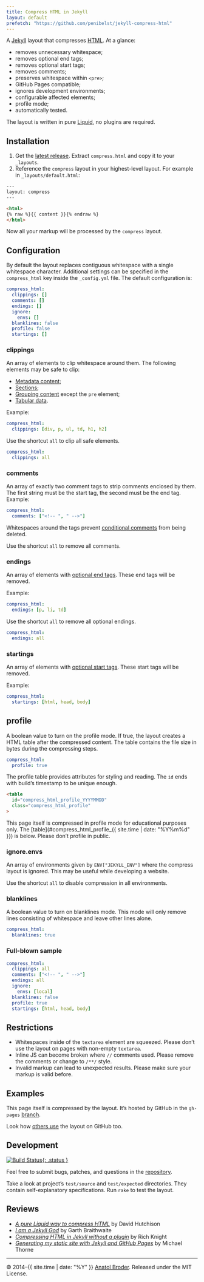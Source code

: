 ```yaml
---
title: Compress HTML in Jekyll
layout: default
prefetch: "https://github.com/penibelst/jekyll-compress-html"
---
```


A [Jekyll][jekyll] layout that compresses [HTML][html-spec]. At a glance:

* removes unnecessary whitespace;
* removes optional end tags;
* removes optional start tags;
* removes comments;
* preserves whitespace within `<pre>`;
* GitHub Pages compatible;
* ignores development environments;
* configurable affected elements;
* profile mode;
* automatically tested.

The layout is written in pure [Liquid][liquid], no plugins are required.

## Installation

1. Get the [latest release][github-repo-latest]. Extract `compress.html` and copy it to your `_layouts`.
1. Reference the `compress` layout in your highest-level layout. For example in `_layouts/default.html`:

~~~html
---
layout: compress
---

<html>
{% raw %}{{ content }}{% endraw %}
</html>
~~~

Now all your markup will be processed by the `compress` layout.

## Configuration

By default the layout replaces contiguous whitespace with a single whitespace character. Additional settings can be specified in the `compress_html` key inside the `_config.yml` file. The default configuration is:

~~~yaml
compress_html:
  clippings: []
  comments: []
  endings: []
  ignore:
    envs: []
  blanklines: false
  profile: false
  startings: []
~~~

### clippings

An array of elements to clip whitespace around them. The following elements may be safe to clip:

* [Metadata content][html-semantics];
* [Sections][html-semantics];
* [Grouping content][html-semantics] except the `pre` element;
* [Tabular data][html-tabular].

Example:

~~~yaml
compress_html:
  clippings: [div, p, ul, td, h1, h2]
~~~

Use the shortcut `all` to clip all safe elements.

~~~yaml
compress_html:
  clippings: all
~~~

### comments

An array of exactly two comment tags to strip comments enclosed by them. The first string must be the start tag, the second must be the end tag. Example:

~~~yaml
compress_html:
  comments: ["<!-- ", " -->"]
~~~

Whitespaces around the tags prevent [conditional comments][cond] from being deleted.

Use the shortcut `all` to remove all comments.

### endings

An array of elements with [optional end tags][html-syntax]. These end tags will be removed.

Example:

~~~yaml
compress_html:
  endings: [p, li, td]
~~~

Use the shortcut `all` to remove all optional endings.

~~~yaml
compress_html:
  endings: all
~~~

### startings

An array of elements with [optional start tags][html-syntax]. These start tags will be removed.

Example:

~~~yaml
compress_html:
  startings: [html, head, body]
~~~

## profile

A boolean value to turn on the profile mode. If true, the layout creates a HTML table after the compressed content. The table contains the file size in bytes during the compressing steps.

~~~yaml
compress_html:
  profile: true
~~~

The profile table provides attributes for styling and reading. The `id` ends with build’s timestamp to be unique enough.

~~~html
<table
  id="compress_html_profile_YYYYMMDD"
  class="compress_html_profile"
>
~~~

This page itself is compressed in profile mode for educational purposes only. The [table](#compress_html_profile_{{ site.time | date: "%Y%m%d" }}) is below. Please don’t profile in public.

### ignore.envs

An array of environments given by `ENV["JEKYLL_ENV"]` where the compress layout is ignored. This may be useful while developing a website.

Use the shortcut `all` to disable compression in all environments.

### blanklines

A boolean value to turn on blanklines mode. This mode will only remove lines consisting of whitespace and leave other lines alone.

~~~yaml
compress_html:
  blanklines: true
~~~


### Full-blown sample

~~~yaml
compress_html:
  clippings: all
  comments: ["<!-- ", " -->"]
  endings: all
  ignore:
    envs: [local]
  blanklines: false
  profile: true
  startings: [html, head, body]
~~~

## Restrictions

* Whitespaces inside of the `textarea` element are squeezed. Please don’t use the layout on pages with non-empty `textarea`.
* Inline JS can become broken where `//` comments used. Please remove the comments or change to `/**/` style.
* Invalid markup can lead to unexpected results. Please make sure your markup is valid before.

## Examples

This page itself is compressed by the layout. It’s hosted by GitHub in the `gh-pages` [branch][github-repo-gh-pages].

Look how [others use][github-search] the layout on GitHub too.

## Development

[![Build Status](https://api.travis-ci.org/penibelst/jekyll-compress-html.svg?branch=master){: .status }](https://travis-ci.org/penibelst/jekyll-compress-html)

Feel free to submit bugs, patches, and questions in the [repository][github-repo].

Take a look at project’s `test/source` and `test/expected` directories. They contain self-explanatory specifications. Run `rake` to test the layout.

## Reviews

* _[A pure Liquid way to compress HTML][hutchison-review]_ by David Hutchison
* _[I am a Jekyll God][braithwaite-review]_ by Garth Braithwaite
* _[Compressing HTML in Jekyll without a plugin][knight-review]_ by Rich Knight
* _[Generating my static site with Jekyll and GitHub Pages][thorne-review]_ by Michael Thorne

----

© 2014–{{ site.time | date: "%Y" }} [Anatol Broder](http://anatol.penibelst.de/). Released under the MIT License.

[jekyll]: http://jekyllrb.com/
[html-spec]: https://html.spec.whatwg.org/multipage/
[html-semantics]: https://html.spec.whatwg.org/multipage/semantics.html
[html-syntax]: https://html.spec.whatwg.org/multipage/syntax.html
[html-tabular]: https://html.spec.whatwg.org/multipage/tables.html
[liquid]: http://docs.shopify.com/themes/liquid-documentation/basics
[github-repo]: https://github.com/penibelst/jekyll-compress-html
[github-repo-latest]: https://github.com/penibelst/jekyll-compress-html/releases/latest
[github-repo-gh-pages]: https://github.com/penibelst/jekyll-compress-html/tree/gh-pages
[github-search]: https://github.com/search?l=html&o=desc&q=filename%3Acompress.html+penibelst+compress_html&s=indexed&type=Code
[cond]: http://msdn.microsoft.com/en-us/library/ms537512.aspx
[hutchison-review]: http://www.devwithimagination.com/2014/06/12/jekyll-compress-a-pure-liquid-way-to-compress-html/
[knight-review]: http://rich-knight.com/articles/compressing-html-in-jekyll/
[braithwaite-review]: http://garthdb.com/writings/i-am-a-jekyll-god/
[thorne-review]: http://www.userx.co.za/journal/generating-my-static-site-with-jekyll-and-github-pages/
